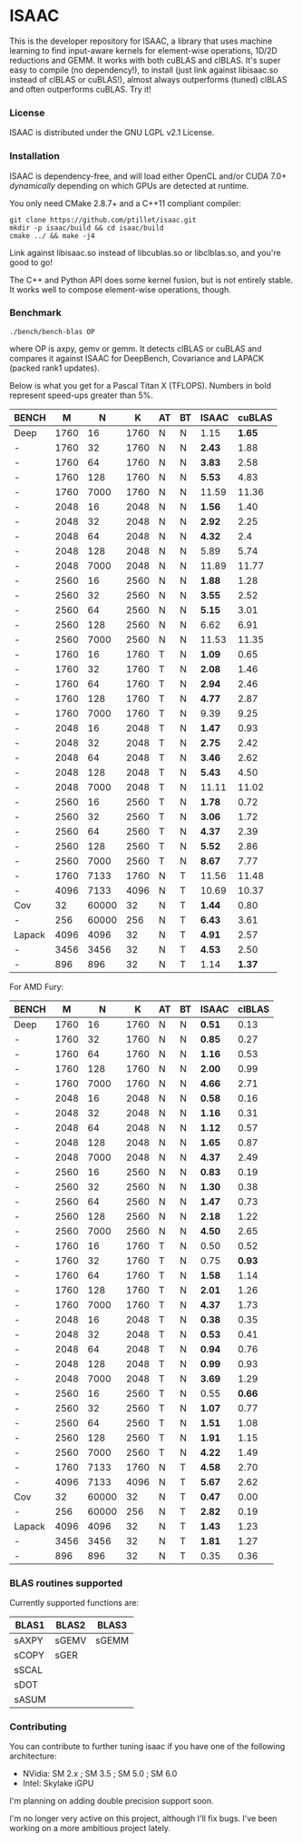# ISAAC

This is the developer repository for ISAAC, a library that uses machine learning to find input-aware kernels for element-wise operations, 1D/2D reductions and GEMM. It works with both cuBLAS and clBLAS. It's super easy to compile (no dependency!), to install (just link against libisaac.so instead of clBLAS or cuBLAS!), almost always outperforms (tuned) clBLAS and often outperforms cuBLAS. Try it!

### License

ISAAC is distributed under the GNU LGPL v2.1 License.

### Installation

ISAAC is dependency-free, and will load either OpenCL and/or CUDA 7.0+ _dynamically_ depending on which GPUs are detected at runtime.

You only need CMake 2.8.7+ and a C++11 compliant compiler:  
 

```
git clone https://github.com/ptillet/isaac.git
mkdir -p isaac/build && cd isaac/build
cmake ../ && make -j4
```

Link against libisaac.so instead of libcublas.so or libclblas.so, and you're good to go! 

The C++ and Python API does some kernel fusion, but is not entirely stable. It works well to compose element-wise operations, though.


### Benchmark

```
./bench/bench-blas OP
```
where OP is axpy, gemv or gemm. It detects clBLAS or cuBLAS and compares it against ISAAC for DeepBench, Covariance and LAPACK (packed rank1 updates).

Below is what you get for a Pascal Titan X (TFLOPS). Numbers in bold represent speed-ups greater than 5%.

| BENCH  | M    | N     | K    | AT | BT | ISAAC     | cuBLAS     |
| -------| -----| ------| -----| ---| ---| ----------| -----------|
| Deep   | 1760 | 16    | 1760 | N  | N  | 1.15      | **1.65**   |
| -      | 1760 | 32    | 1760 | N  | N  | **2.43**  | 1.88       |
| -      | 1760 | 64    | 1760 | N  | N  | **3.83**  | 2.58       |
| -      | 1760 | 128   | 1760 | N  | N  | **5.53**  | 4.83       |
| -      | 1760 | 7000  | 1760 | N  | N  | 11.59     | 11.36      |
| -      | 2048 | 16    | 2048 | N  | N  | **1.56**  | 1.40       |
| -      | 2048 | 32    | 2048 | N  | N  | **2.92**  | 2.25       |
| -      | 2048 | 64    | 2048 | N  | N  | **4.32**  | 2.4        |
| -      | 2048 | 128   | 2048 | N  | N  | 5.89      | 5.74       |
| -      | 2048 | 7000  | 2048 | N  | N  | 11.89     | 11.77      |
| -      | 2560 | 16    | 2560 | N  | N  | **1.88**  | 1.28       |
| -      | 2560 | 32    | 2560 | N  | N  | **3.55**  | 2.52       |
| -      | 2560 | 64    | 2560 | N  | N  | **5.15**  | 3.01       |
| -      | 2560 | 128   | 2560 | N  | N  | 6.62      | 6.91       |
| -      | 2560 | 7000  | 2560 | N  | N  | 11.53     | 11.35      |
| -      | 1760 | 16    | 1760 | T  | N  | **1.09**  | 0.65       |
| -      | 1760 | 32    | 1760 | T  | N  | **2.08**  | 1.46       |
| -      | 1760 | 64    | 1760 | T  | N  | **2.94**  | 2.46       |
| -      | 1760 | 128   | 1760 | T  | N  | **4.77**  | 2.87       |
| -      | 1760 | 7000  | 1760 | T  | N  | 9.39      | 9.25       |
| -      | 2048 | 16    | 2048 | T  | N  | **1.47**  | 0.93       |
| -      | 2048 | 32    | 2048 | T  | N  | **2.75**  | 2.42       |
| -      | 2048 | 64    | 2048 | T  | N  | **3.46**  | 2.62       |
| -      | 2048 | 128   | 2048 | T  | N  | **5.43**  | 4.50       |
| -      | 2048 | 7000  | 2048 | T  | N  | 11.11     | 11.02      |
| -      | 2560 | 16    | 2560 | T  | N  | **1.78**  | 0.72       |
| -      | 2560 | 32    | 2560 | T  | N  | **3.06**  | 1.72       |
| -      | 2560 | 64    | 2560 | T  | N  | **4.37**  | 2.39       |
| -      | 2560 | 128   | 2560 | T  | N  | **5.52**  | 2.86       |
| -      | 2560 | 7000  | 2560 | T  | N  | **8.67**  | 7.77       |
| -      | 1760 | 7133  | 1760 | N  | T  | 11.56     | 11.48      |
| -      | 4096 | 7133  | 4096 | N  | T  | 10.69     | 10.37      |
| Cov    | 32   | 60000 | 32   | N  | T  | **1.44**  | 0.80       |
| -      | 256  | 60000 | 256  | N  | T  | **6.43**  | 3.61       |
| Lapack | 4096 | 4096  | 32   | N  | T  | **4.91**  | 2.57       |
| -      | 3456 | 3456  | 32   | N  | T  | **4.53**  | 2.50       |
| -      | 896  | 896   | 32   | N  | T  | 1.14      | **1.37**   |

For AMD Fury:

| BENCH  | M    | N     | K    | AT | BT | ISAAC     | clBLAS    |
| -------| -----| ------| -----| ---| ---| ----------| ----------|
| Deep   | 1760 | 16    | 1760 | N  | N  | **0.51**  | 0.13      |
| -      | 1760 | 32    | 1760 | N  | N  | **0.85**  | 0.27      |
| -      | 1760 | 64    | 1760 | N  | N  | **1.16**  | 0.53      |
| -      | 1760 | 128   | 1760 | N  | N  | **2.00**  | 0.99      |
| -      | 1760 | 7000  | 1760 | N  | N  | **4.66**  | 2.71      |
| -      | 2048 | 16    | 2048 | N  | N  | **0.58**  | 0.16      |
| -      | 2048 | 32    | 2048 | N  | N  | **1.16**  | 0.31      |
| -      | 2048 | 64    | 2048 | N  | N  | **1.12**  | 0.57      |
| -      | 2048 | 128   | 2048 | N  | N  | **1.65**  | 0.87      |
| -      | 2048 | 7000  | 2048 | N  | N  | **4.37**  | 2.49      |
| -      | 2560 | 16    | 2560 | N  | N  | **0.83**  | 0.19      |
| -      | 2560 | 32    | 2560 | N  | N  | **1.30**  | 0.38      |
| -      | 2560 | 64    | 2560 | N  | N  | **1.47**  | 0.73      |
| -      | 2560 | 128   | 2560 | N  | N  | **2.18**  | 1.22      |
| -      | 2560 | 7000  | 2560 | N  | N  | **4.50**  | 2.65      |
| -      | 1760 | 16    | 1760 | T  | N  | 0.50      | 0.52      |
| -      | 1760 | 32    | 1760 | T  | N  | 0.75      | **0.93**  |
| -      | 1760 | 64    | 1760 | T  | N  | **1.58**  | 1.14      |
| -      | 1760 | 128   | 1760 | T  | N  | **2.01**  | 1.26      |
| -      | 1760 | 7000  | 1760 | T  | N  | **4.37**  | 1.73      |
| -      | 2048 | 16    | 2048 | T  | N  | **0.38**  | 0.35      |
| -      | 2048 | 32    | 2048 | T  | N  | **0.53**  | 0.41      |
| -      | 2048 | 64    | 2048 | T  | N  | **0.94**  | 0.76      |
| -      | 2048 | 128   | 2048 | T  | N  | **0.99**  | 0.93      |
| -      | 2048 | 7000  | 2048 | T  | N  | **3.69**  | 1.29      |
| -      | 2560 | 16    | 2560 | T  | N  | 0.55      | **0.66**  |
| -      | 2560 | 32    | 2560 | T  | N  | **1.07**  | 0.77      |
| -      | 2560 | 64    | 2560 | T  | N  | **1.51**  | 1.08      |
| -      | 2560 | 128   | 2560 | T  | N  | **1.91**  | 1.15      |
| -      | 2560 | 7000  | 2560 | T  | N  | **4.22**  | 1.49      |
| -      | 1760 | 7133  | 1760 | N  | T  | **4.58**  | 2.70      |
| -      | 4096 | 7133  | 4096 | N  | T  | **5.67**  | 2.62      |
| Cov    | 32   | 60000 | 32   | N  | T  | **0.47**  | 0.00      |
| -      | 256  | 60000 | 256  | N  | T  | **2.82**  | 0.19      |
| Lapack | 4096 | 4096  | 32   | N  | T  | **1.43**  | 1.23      |
| -      | 3456 | 3456  | 32   | N  | T  | **1.81**  | 1.27      |
| -      | 896  | 896   | 32   | N  | T  | 0.35      | 0.36      |

### BLAS routines supported

Currently supported functions are:

| BLAS1         | BLAS2         | BLAS3         |
| --------------| --------------| --------------|
| sAXPY         | sGEMV         | sGEMM         |
| sCOPY         | sGER          |               |
| sSCAL         |               |               |
| sDOT          |               |               |
| sASUM         |               |               |

### Contributing

You can contribute to further tuning isaac if you have one of the following architecture:
- NVidia: SM 2.x ; SM 3.5 ; SM 5.0 ; SM 6.0 
- Intel: Skylake iGPU

I'm planning on adding double precision support soon.

I'm no longer very active on this project, although I'll fix bugs. I've been working on a more ambitious project lately.
